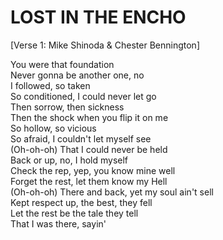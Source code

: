 # LOST IN THE ENCHO

[Verse 1: Mike Shinoda & Chester Bennington]

You were that foundation  
Never gonna be another one, no  
I followed, so taken  
So conditioned, I could never let go  
Then sorrow, then sickness  
Then the shock when you flip it on me  
So hollow, so vicious  
So afraid, I couldn't let myself see  
(Oh-oh-oh) That I could never be held  
Back or up, no, I hold myself  
Check the rep, yep, you know mine well  
Forget the rest, let them know my Hell  
(Oh-oh-oh) There and back, yet my soul ain't sell  
Kept respect up, the best, they fell  
Let the rest be the tale they tell  
That I was there, sayin'  